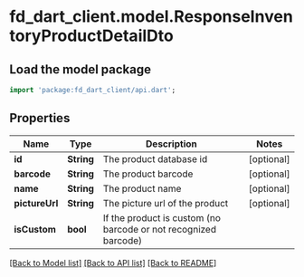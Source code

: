 # fd_dart_client.model.ResponseInventoryProductDetailDto

## Load the model package
```dart
import 'package:fd_dart_client/api.dart';
```

## Properties
Name | Type | Description | Notes
------------ | ------------- | ------------- | -------------
**id** | **String** | The product database id | [optional] 
**barcode** | **String** | The product barcode | [optional] 
**name** | **String** | The product name | [optional] 
**pictureUrl** | **String** | The picture url of the product | [optional] 
**isCustom** | **bool** | If the product is custom (no barcode or not recognized barcode) | 

[[Back to Model list]](../README.md#documentation-for-models) [[Back to API list]](../README.md#documentation-for-api-endpoints) [[Back to README]](../README.md)


